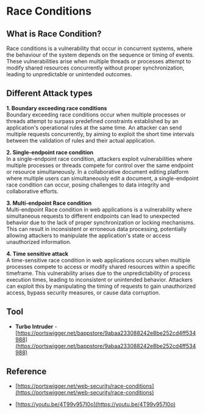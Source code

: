# **Race Conditions** #
## **What is Race Condition?** ##
Race conditions is a vulnerability that occur in concurrent systems, where the behaviour of the system depends on the sequence or timing of events. These vulnerabilities arise when multiple threads or processes attempt to modify shared resources concurrently without proper synchronization, leading to unpredictable or unintended outcomes.

## **Different Attack types** ##
**1. Boundary exceeding race conditions**  
Boundary exceeding race conditions occur when multiple processes or threads attempt to surpass predefined constraints established by an application's operational rules at the same time. An attacker can send multiple requests concurrently, by aiming to exploit the short time intervals between the validation of rules and their actual application. 

**2. Single-endpoint race condition**  
In a single-endpoint race condition, attackers exploit vulnerabilities where multiple processes or threads compete for control over the same endpoint or resource simultaneously. In a collaborative document editing platform where multiple users can simultaneously edit a document, a single-endpoint race condition can occur, posing challenges to data integrity and collaborative efforts. 

**3. Multi-endpoint Race condition**  
Multi-endpoint Race condition in web applications is a vulnerability where simultaneous requests to different endpoints can lead to unexpected behavior due to the lack of proper synchronization or locking mechanisms. This can result in inconsistent or erroneous data processing, potentially allowing attackers to manipulate the application's state or access unauthorized information.

**4. Time sensitive attack**  
A time-sensitive race condition in web applications occurs when multiple processes compete to access or modify shared resources within a specific timeframe. This vulnerability arises due to the unpredictability of process execution times, leading to inconsistent or unintended behavior. Attackers can exploit this by manipulating the timing of requests to gain unauthorized access, bypass security measures, or cause data corruption.

## **Tool** ##
- **Turbo Intruder** - [https://portswigger.net/bappstore/9abaa233088242e8be252cd4ff534988](https://portswigger.net/bappstore/9abaa233088242e8be252cd4ff534988)

## **Reference** ##
- [https://portswigger.net/web-security/race-conditions](https://portswigger.net/web-security/race-conditions)  

- [https://youtu.be/4T99v957I0o](https://youtu.be/4T99v957I0o)

